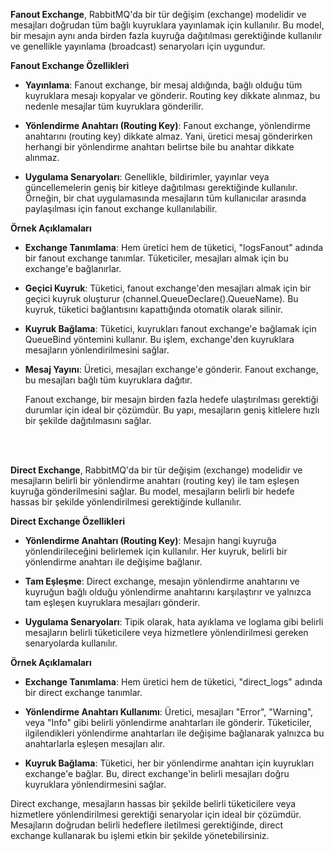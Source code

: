 **Fanout Exchange**, RabbitMQ'da bir tür değişim (exchange) modelidir ve mesajları doğrudan tüm bağlı kuyruklara yayınlamak için kullanılır. Bu model, bir mesajın aynı anda birden fazla kuyruğa dağıtılması gerektiğinde kullanılır ve genellikle yayınlama (broadcast) senaryoları için uygundur.

**Fanout Exchange Özellikleri**

- **Yayınlama**: Fanout exchange, bir mesaj aldığında, bağlı olduğu tüm kuyruklara mesajı kopyalar ve gönderir. Routing key dikkate alınmaz, bu nedenle mesajlar tüm kuyruklara gönderilir.

- **Yönlendirme Anahtarı (Routing Key)**: Fanout exchange, yönlendirme anahtarını (routing key) dikkate almaz. Yani, üretici mesaj gönderirken herhangi bir yönlendirme anahtarı belirtse bile bu anahtar dikkate alınmaz.

- **Uygulama Senaryoları**: Genellikle, bildirimler, yayınlar veya güncellemelerin geniş bir kitleye dağıtılması gerektiğinde kullanılır. Örneğin, bir chat uygulamasında mesajların tüm kullanıcılar arasında paylaşılması için fanout exchange kullanılabilir.

**Örnek Açıklamaları**
- **Exchange Tanımlama**: Hem üretici hem de tüketici, "logsFanout" adında bir fanout exchange tanımlar. Tüketiciler, mesajları almak için bu exchange'e bağlanırlar.

- **Geçici Kuyruk**: Tüketici, fanout exchange'den mesajları almak için bir geçici kuyruk oluşturur (channel.QueueDeclare().QueueName). Bu kuyruk, tüketici bağlantısını kapattığında otomatik olarak silinir.

- **Kuyruk Bağlama**: Tüketici, kuyrukları fanout exchange'e bağlamak için QueueBind yöntemini kullanır. Bu işlem, exchange'den kuyruklara mesajların yönlendirilmesini sağlar.

- **Mesaj Yayını**: Üretici, mesajları exchange'e gönderir. Fanout exchange, bu mesajları bağlı tüm kuyruklara dağıtır.

  Fanout exchange, bir mesajın birden fazla hedefe ulaştırılması gerektiği durumlar için ideal bir çözümdür. Bu yapı, mesajların geniş kitlelere hızlı bir şekilde dağıtılmasını sağlar.

<br><br>

**Direct Exchange**, RabbitMQ'da bir tür değişim (exchange) modelidir ve mesajların belirli bir yönlendirme anahtarı (routing key) ile tam eşleşen kuyruğa gönderilmesini sağlar. Bu model, mesajların belirli bir hedefe hassas bir şekilde yönlendirilmesi gerektiğinde kullanılır.

**Direct Exchange Özellikleri**
- **Yönlendirme Anahtarı (Routing Key)**: Mesajın hangi kuyruğa yönlendirileceğini belirlemek için kullanılır. Her kuyruk, belirli bir yönlendirme anahtarı ile değişime bağlanır.

- **Tam Eşleşme**: Direct exchange, mesajın yönlendirme anahtarını ve kuyruğun bağlı olduğu yönlendirme anahtarını karşılaştırır ve yalnızca tam eşleşen kuyruklara mesajları gönderir.

- **Uygulama Senaryoları**: Tipik olarak, hata ayıklama ve loglama gibi belirli mesajların belirli tüketicilere veya hizmetlere yönlendirilmesi gereken senaryolarda kullanılır.

 **Örnek Açıklamaları**
- **Exchange Tanımlama**: Hem üretici hem de tüketici, "direct_logs" adında bir direct exchange tanımlar.

- **Yönlendirme Anahtarı Kullanımı**: Üretici, mesajları "Error", "Warning", veya "Info" gibi belirli yönlendirme anahtarları ile gönderir. Tüketiciler, ilgilendikleri yönlendirme anahtarları ile değişime bağlanarak yalnızca bu anahtarlarla eşleşen mesajları alır.

- **Kuyruk Bağlama**: Tüketici, her bir yönlendirme anahtarı için kuyrukları exchange'e bağlar. Bu, direct exchange'in belirli mesajları doğru kuyruklara yönlendirmesini sağlar.

Direct exchange, mesajların hassas bir şekilde belirli tüketicilere veya hizmetlere yönlendirilmesi gerektiği senaryolar için ideal bir çözümdür. Mesajların doğrudan belirli hedeflere iletilmesi gerektiğinde, direct exchange kullanarak bu işlemi etkin bir şekilde yönetebilirsiniz.
